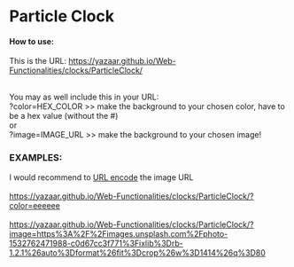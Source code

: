 <h1>Particle Clock</h1>
<h4>How to use:</h4>
This is the URL: <a href="https://yazaar.github.io/Web-Functionalities/clocks/ParticleClock/">https://yazaar.github.io/Web-Functionalities/clocks/ParticleClock/</a><br><br>

You may as well include this in your URL:<br>
?color=HEX_COLOR >> make the background to your chosen color, have to be a hex value (without the #)<br>
or<br>
?image=IMAGE_URL >> make the background to your chosen image!
<h3>EXAMPLES:</h3>
I would recommend to <a href="https://www.urlencoder.org/">URL encode</a> the image URL<br><br>
<a href="https://yazaar.github.io/Web-Functionalities/clocks/ParticleClock/?color=eeeeee">https://yazaar.github.io/Web-Functionalities/clocks/ParticleClock/?color=eeeeee</a><br><br>
<a href="https://yazaar.github.io/Web-Functionalities/clocks/ParticleClock/?image=https://images.unsplash.com/photo-1532762471988-c0d67cc3f771?ixlib=rb-1.2.1&auto=format&fit=crop&w=1414&q=80">https://yazaar.github.io/Web-Functionalities/clocks/ParticleClock/?image=https%3A%2F%2Fimages.unsplash.com%2Fphoto-1532762471988-c0d67cc3f771%3Fixlib%3Drb-1.2.1%26auto%3Dformat%26fit%3Dcrop%26w%3D1414%26q%3D80</a>
